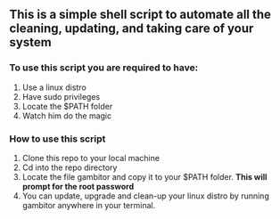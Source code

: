 ## This is a simple shell script to automate all the cleaning, updating, and taking care of your system


### To use this script you are required to have:

1. Use a linux distro
2. Have sudo privileges
3. Locate the $PATH folder
4. Watch him do the magic


### How to use this script 

1. Clone this repo to your local machine
2. Cd into the repo directory
3. Locate the file gambitor and copy it to your $PATH folder. **This will prompt for the root password**
4. You can update, upgrade and clean-up your linux distro by running gambitor anywhere in your terminal.

